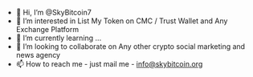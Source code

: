 - 👋 Hi, I’m @SkyBitcoin7
- 👀 I’m interested in List My Token on CMC / Trust Wallet and Any Exchange Platform 
- 🌱 I’m currently learning ...
- 💞️ I’m looking to collaborate on Any other crypto social marketing and news agency
- 📫 How to reach me - just mail me - info@skybitcoin.org

<!---
SkyBitcoin7/SkyBitcoin7 is a ✨ special ✨ repository because its `README.md` (this file) appears on your GitHub profile.
You can click the Preview link to take a look at your changes.
--->
